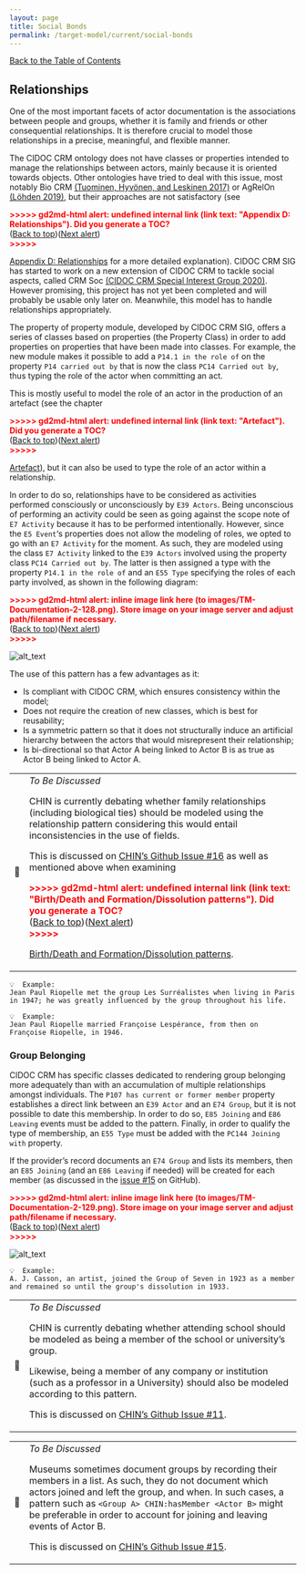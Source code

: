 ```yaml
---
layout: page
title: Social Bonds
permalink: /target-model/current/social-bonds
---
```

[Back to the Table of Contents](/target-model/current/information#table-of-contents)

## Relationships

One of the most important facets of actor documentation is the associations between people and groups, whether it is family and friends or other consequential relationships. It is therefore crucial to model those relationships in a precise, meaningful, and flexible manner.

The CIDOC CRM ontology does not have classes or properties intended to manage the relationships between actors, mainly because it is oriented towards objects. Other ontologies have tried to deal with this issue, most notably Bio CRM [(Tuominen, Hyvönen, and Leskinen 2017)](https://www.zotero.org/google-docs/?4Zoaub) or AgRelOn [(Löhden 2019)](https://www.zotero.org/google-docs/?IQ1m1l), but their approaches are not satisfactory (see 

<p id="gdcalert50" ><span style="color: red; font-weight: bold">>>>>>  gd2md-html alert: undefined internal link (link text: "Appendix D: Relationships"). Did you generate a TOC? </span><br>(<a href="#">Back to top</a>)(<a href="#gdcalert51">Next alert</a>)<br><span style="color: red; font-weight: bold">>>>>> </span></p>

[Appendix D: Relationships](#heading=h.csnacbarobb3) for a more detailed explanation). CIDOC CRM SIG has started to work on a new extension of CIDOC CRM to tackle social aspects, called CRM Soc [(CIDOC CRM Special Interest Group 2020)](https://www.zotero.org/google-docs/?lcJHHE). However promising, this project has not yet been completed and will probably be usable only later on. Meanwhile, this model has to handle relationships appropriately. 

The property of property module, developed by CIDOC CRM SIG, offers a series of classes based on properties (the Property Class) in order to add properties on properties that have been made into classes. For example, the new module makes it possible to add a `P14.1 in the role of` on the property `P14 carried out by` that is now the class `PC14 Carried out by`, thus typing the role of the actor when committing an act.

This is mostly useful to model the role of an actor in the production of an artefact (see the chapter 

<p id="gdcalert51" ><span style="color: red; font-weight: bold">>>>>>  gd2md-html alert: undefined internal link (link text: "Artefact"). Did you generate a TOC? </span><br>(<a href="#">Back to top</a>)(<a href="#gdcalert52">Next alert</a>)<br><span style="color: red; font-weight: bold">>>>>> </span></p>

[Artefact](#heading=h.23ckvvd)), but it can also be used to type the role of an actor within a relationship.

In order to do so, relationships have to be considered as activities performed consciously or unconsciously by `E39 Actors`. Being unconscious of performing an activity could be seen as going against the scope note of `E7 Activity` because it has to be performed intentionally. However, since the `E5 Event`‘s properties does not allow the modeling of roles, we opted to go with an `E7 Activity` for the moment. As such, they are modeled using the class `E7 Activity` linked to the `E39 Actors` involved using the property class `PC14 Carried out by`. The latter is then assigned a type with the property `P14.1 in the role of` and an `E55 Type` specifying the roles of each party involved, as shown in the following diagram:



<p id="gdcalert52" ><span style="color: red; font-weight: bold">>>>>>  gd2md-html alert: inline image link here (to images/TM-Documentation-2-128.png). Store image on your image server and adjust path/filename if necessary. </span><br>(<a href="#">Back to top</a>)(<a href="#gdcalert53">Next alert</a>)<br><span style="color: red; font-weight: bold">>>>>> </span></p>


![alt_text](images/TM-Documentation-2-128.png "image_tooltip")


The use of this pattern has a few advantages as it: 



*   Is compliant with CIDOC CRM, which ensures consistency within the model;
*   Does not require the creation of new classes, which is best for reusability;
*   Is a symmetric pattern so that it does not structurally induce an artificial hierarchy between the actors that would misrepresent their relationship;
*   Is bi-directional so that Actor A being linked to Actor B is as true as Actor B being linked to Actor A. 

<table>
  <tr>
   <td>
🔎 
   </td>
   <td><em>To Be Discussed</em>
<p>
CHIN is currently debating whether family relationships (including biological ties) should be modeled using the relationship pattern considering this would entail inconsistencies in the use of fields. 
<p>
This is discussed on <a href="https://github.com/chin-rcip/chin-rcip/issues/16">CHIN’s Github Issue #16</a> as well as mentioned above when examining 

<p id="gdcalert53" ><span style="color: red; font-weight: bold">>>>>>  gd2md-html alert: undefined internal link (link text: "Birth/Death and Formation/Dissolution patterns"). Did you generate a TOC? </span><br>(<a href="#">Back to top</a>)(<a href="#gdcalert54">Next alert</a>)<br><span style="color: red; font-weight: bold">>>>>> </span></p>

<a href="#heading=h.dhrglii4cevr">Birth/Death and Formation/Dissolution patterns</a>. 
   </td>
  </tr>
</table>



```
💡  Example:
Jean Paul Riopelle met the group Les Surréalistes when living in Paris in 1947; he was greatly influenced by the group throughout his life.

```



```
💡  Example:
Jean Paul Riopelle married Françoise Lespérance, from then on Françoise Riopelle, in 1946.

```



### Group Belonging

CIDOC CRM has specific classes dedicated to rendering group belonging more adequately than with an accumulation of multiple relationships amongst individuals. The `P107 has current or former member` property establishes a direct link between an `E39 Actor` and an `E74 Group`, but it is not possible to date this membership. In order to do so, `E85 Joining` and `E86 Leaving` events must be added to the pattern. Finally, in order to qualify the type of membership, an `E55 Type` must be added with the `PC144 Joining with` property.

If the provider’s record documents an `E74 Group` and lists its members, then an `E85 Joining` (and an `E86 Leaving` if needed) will be created for each member (as discussed in the [issue #15](https://github.com/chin-rcip/chin-rcip/issues/15) on GitHub).



<p id="gdcalert54" ><span style="color: red; font-weight: bold">>>>>>  gd2md-html alert: inline image link here (to images/TM-Documentation-2-129.png). Store image on your image server and adjust path/filename if necessary. </span><br>(<a href="#">Back to top</a>)(<a href="#gdcalert55">Next alert</a>)<br><span style="color: red; font-weight: bold">>>>>> </span></p>


![alt_text](images/TM-Documentation-2-129.png "image_tooltip")



```
💡  Example:
A. J. Casson, an artist, joined the Group of Seven in 1923 as a member and remained so until the group's dissolution in 1933.

```



<table>
  <tr>
   <td>🔎 
   </td>
   <td><em>To Be Discussed</em>
<p>
CHIN is currently debating whether attending school should be modeled as being a member of the school or university’s group.
<p>
Likewise, being a member of any company or institution (such as a professor in a University) should also be modeled according to this pattern.
<p>
This is discussed on <a href="https://github.com/chin-rcip/chin-rcip/issues/11">CHIN’s Github Issue #11</a>. 
   </td>
  </tr>
</table>



<table>
  <tr>
   <td>🔎 
   </td>
   <td><em>To Be Discussed</em>
<p>
Museums sometimes document groups by recording their members in a list. As such, they do not document which actors joined and left the group, and when. In such cases, a pattern such as <code>&lt;Group A> CHIN:hasMember &lt;Actor B></code> might be preferable in order to account for joining and leaving events of Actor B. 
<p>
This is discussed on <a href="https://github.com/chin-rcip/chin-rcip/issues/15">CHIN’s Github Issue #15</a>. 
   </td>
  </tr>
</table>